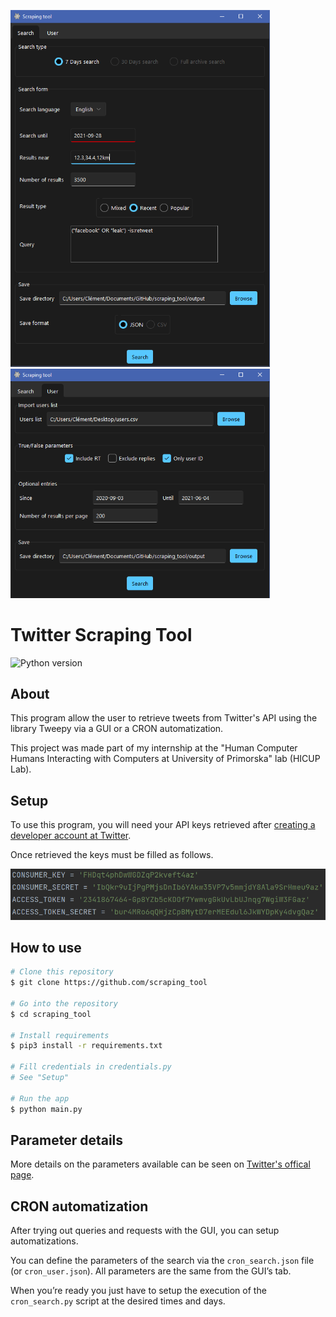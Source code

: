 <p float="left">
  <img src="https://github.com/Wazzabeee/scraping_tool/blob/main/src/images/screenshots/search_tab.PNG" width="415" />
  <img src="https://github.com/Wazzabeee/scraping_tool/blob/main/src/images/screenshots/user_tab.PNG" width="415" /> 
</p>

# Twitter Scraping Tool
 
![Python version](https://img.shields.io/badge/Python-3.8-blue)

## About
This program allow the user to retrieve tweets from Twitter's API using the library Tweepy via a GUI or a CRON automatization.

This project was made part of my internship at the "Human Computer Humans Interacting with Computers at University of Primorska" lab (HICUP Lab).

## Setup
To use this program, you will need your API keys retrieved after [creating a developer account at Twitter](https://developer.twitter.com/en/apply-for-access).

Once retrieved the keys must be filled as follows.

<img
     src="https://github.com/Wazzabeee/scraping_tool/blob/main/src/images/credentials.png"
     />

**How to use**
---
```bash
# Clone this repository
$ git clone https://github.com/scraping_tool

# Go into the repository
$ cd scraping_tool

# Install requirements
$ pip3 install -r requirements.txt

# Fill credentials in credentials.py
# See "Setup"

# Run the app
$ python main.py
```

## Parameter details
More details on the parameters available can be seen on [Twitter's offical page](https://developer.twitter.com/en/docs/twitter-api/v1/tweets/search/api-reference/get-search-tweets).

## CRON automatization
After trying out queries and requests with the GUI, you can setup automatizations.

You can define the parameters of the search via the `cron_search.json` file (or `cron_user.json`). All parameters are the same from the GUI’s tab.

When you’re ready you just have to setup the execution of the `cron_search.py` script at the desired times and days.

